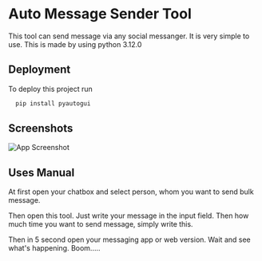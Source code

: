 
# Auto Message Sender Tool

This tool can send message via any social messanger. It is very simple to use. This is made by using python 3.12.0


## Deployment

To deploy this project run

```bash
  pip install pyautogui
```


## Screenshots

![App Screenshot](https://via.placeholder.com/468x300?text=App+Screenshot+Here)


## Uses Manual

At first open your chatbox and select person, whom you want to send bulk message.

Then open this tool. Just write your message in the input field. Then how much time you want to send message, simply write this.

Then in 5 second open your messaging app or web version. Wait and see what's happening. Boom.....


